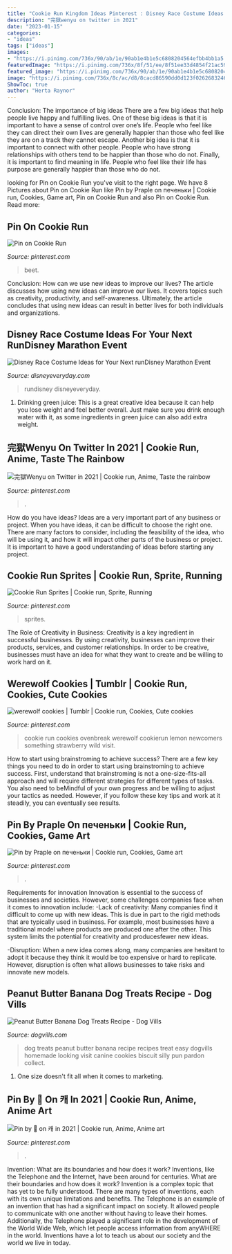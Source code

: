 ```yaml
---
title: "Cookie Run Kingdom Ideas Pinterest : Disney Race Costume Ideas For Your Next Rundisney Marathon Event"
description: "完獄wenyu on twitter in 2021"
date: "2023-01-15"
categories:
- "ideas"
tags: ["ideas"]
images:
- "https://i.pinimg.com/736x/90/ab/1e/90ab1e4b1e5c6808204564efbb4bb1a5.jpg"
featuredImage: "https://i.pinimg.com/736x/8f/51/ee/8f51ee33d4854f21ac59042651e50965.jpg"
featured_image: "https://i.pinimg.com/736x/90/ab/1e/90ab1e4b1e5c6808204564efbb4bb1a5.jpg"
image: "https://i.pinimg.com/736x/8c/ac/d8/8cacd86590dd0d123f02626832467d1c.jpg"
ShowToc: true
author: "Herta Raynor"
---
```



Conclusion: The importance of big ideas
There are a few big ideas that help people live happy and fulfilling lives. One of these big ideas is that it is important to have a sense of control over one’s life. People who feel like they can direct their own lives are generally happier than those who feel like they are on a track they cannot escape. Another big idea is that it is important to connect with other people. People who have strong relationships with others tend to be happier than those who do not. Finally, it is important to find meaning in life. People who feel like their life has purpose are generally happier than those who do not.

	

		
looking for Pin on Cookie Run you've visit to the right page. We have 8 Pictures about Pin on Cookie Run like Pin by Praple on печеньки | Cookie run, Cookies, Game art, Pin on Cookie Run and also Pin on Cookie Run. Read more:
		
    
## Pin On Cookie Run

<img loading=lazy src="https://i.pinimg.com/736x/50/a1/88/50a1880af015fab55209e8c92f35d848.jpg" onerror="this.onerror=null;this.src='https://tse1.mm.bing.net/th?id=OIP.YUwaDXAruqDzzpchAf062QHaKc&amp;pid=15.1';" alt="Pin on Cookie Run">

_Source: pinterest.com_

>beet. 

	

Conclusion: How can we use new ideas to improve our lives?
The article discusses how using new ideas can improve our lives. It covers topics such as creativity, productivity, and self-awareness. Ultimately, the article concludes that using new ideas can result in better lives for both individuals and organizations.

    
## Disney Race Costume Ideas For Your Next RunDisney Marathon Event

<img loading=lazy src="https://www.disneyeveryday.com/wp-content/uploads/2012/07/IMG_5722-768x1024.jpg" onerror="this.onerror=null;this.src='https://tse1.mm.bing.net/th?id=OIP.KQRI9_SRqgTqPJ1d2CJheAHaJ4&amp;pid=15.1';" alt="Disney Race Costume Ideas for Your Next runDisney Marathon Event">

_Source: disneyeveryday.com_

>rundisney disneyeveryday. 

	

1. Drinking green juice: This is a great creative idea because it can help you lose weight and feel better overall. Just make sure you drink enough water with it, as some ingredients in green juice can also add extra weight.

    
## 完獄Wenyu On Twitter In 2021 | Cookie Run, Anime, Taste The Rainbow

<img loading=lazy src="https://i.pinimg.com/736x/49/9f/37/499f3780b2db51f81967845052282b6a.jpg" onerror="this.onerror=null;this.src='https://tse3.mm.bing.net/th?id=OIP.BzoWUDyAwkAB5kevE0X6qAHaES&amp;pid=15.1';" alt="完獄Wenyu on Twitter in 2021 | Cookie run, Anime, Taste the rainbow">

_Source: pinterest.com_

>. 

	

How do you have ideas?
Ideas are a very important part of any business or project. When you have ideas, it can be difficult to choose the right one. There are many factors to consider, including the feasibility of the idea, who will be using it, and how it will impact other parts of the business or project. It is important to have a good understanding of ideas before starting any project.

    
## Cookie Run Sprites | Cookie Run, Sprite, Running

<img loading=lazy src="https://i.pinimg.com/736x/7b/0c/0c/7b0c0cecc680414a1530bc85c9e8a93e--sprites-cookie.jpg" onerror="this.onerror=null;this.src='https://tse1.mm.bing.net/th?id=OIP.5ghLcRcpLkLsIzxGaUhueQHaHa&amp;pid=15.1';" alt="Cookie Run Sprites | Cookie run, Sprite, Running">

_Source: pinterest.com_

>sprites. 

	

The Role of Creativity in Business:
Creativity is a key ingredient in successful businesses. By using creativity, businesses can improve their products, services, and customer relationships. In order to be creative, businesses must have an idea for what they want to create and be willing to work hard on it.

    
## Werewolf Cookies | Tumblr | Cookie Run, Cookies, Cute Cookies

<img loading=lazy src="https://i.pinimg.com/736x/8c/ac/d8/8cacd86590dd0d123f02626832467d1c.jpg" onerror="this.onerror=null;this.src='https://tse1.mm.bing.net/th?id=OIP.GAIdYlwfI2UsYU5Vx1tiNgHaLH&amp;pid=15.1';" alt="werewolf cookies | Tumblr | Cookie run, Cookies, Cute cookies">

_Source: pinterest.com_

>cookie run cookies ovenbreak werewolf cookierun lemon newcomers something strawberry wild visit. 

	

How to start using brainstroming to achieve success?
There are a few key things you need to do in order to start using brainstroming to achieve success. First, understand that brainstroming is not a one-size-fits-all approach and will require different strategies for different types of tasks. You also need to beMindful of your own progress and be willing to adjust your tactics as needed. However, if you follow these key tips and work at it steadily, you can eventually see results.

    
## Pin By Praple On печеньки | Cookie Run, Cookies, Game Art

<img loading=lazy src="https://i.pinimg.com/736x/90/ab/1e/90ab1e4b1e5c6808204564efbb4bb1a5.jpg" onerror="this.onerror=null;this.src='https://tse2.mm.bing.net/th?id=OIP.gWrhyR96Lpbmfg9oliQUhgHaMC&amp;pid=15.1';" alt="Pin by Praple on печеньки | Cookie run, Cookies, Game art">

_Source: pinterest.com_

>. 

	

Requirements for innovation
Innovation is essential to the success of businesses and societies. However, some challenges companies face when it comes to innovation include:
-Lack of creativity: Many companies find it difficult to come up with new ideas. This is due in part to the rigid methods that are typically used in business. For example, most businesses have a traditional model where products are produced one after the other. This system limits the potential for creativity and producesfewer new ideas.

-Disruption: When a new idea comes along, many companies are hesitant to adopt it because they think it would be too expensive or hard to replicate. However, disruption is often what allows businesses to take risks and innovate new models.

    
## Peanut Butter Banana Dog Treats Recipe - Dog Vills

<img loading=lazy src="https://www.dogvills.com/wp-content/uploads/2015/01/Banana-Peanut-Butter-Dog-Treats.jpg" onerror="this.onerror=null;this.src='https://tse3.mm.bing.net/th?id=OIP.Jr4WskoI6gs5g3Oi7ir8nwHaLH&amp;pid=15.1';" alt="Peanut Butter Banana Dog Treats Recipe - Dog Vills">

_Source: dogvills.com_

>dog treats peanut butter banana recipe recipes treat easy dogvills homemade looking visit canine cookies biscuit silly pun pardon collect. 

	

1. One size doesn't fit all when it comes to marketing.

    
## Pin By 🐰 On 캐 In 2021 | Cookie Run, Anime, Anime Art

<img loading=lazy src="https://i.pinimg.com/736x/8f/51/ee/8f51ee33d4854f21ac59042651e50965.jpg" onerror="this.onerror=null;this.src='https://tse4.mm.bing.net/th?id=OIP.QYPhQTQoZhgVYJEtQIX15AHaEo&amp;pid=15.1';" alt="Pin by 🐰 on 캐 in 2021 | Cookie run, Anime, Anime art">

_Source: pinterest.com_

>. 

	

Invention: What are its boundaries and how does it work?
Inventions, like the Telephone and the Internet, have been around for centuries. What are their boundaries and how does it work? Invention is a complex topic that has yet to be fully understood. There are many types of inventions, each with its own unique limitations and benefits. The Telephone is an example of an invention that has had a significant impact on society. It allowed people to communicate with one another without having to leave their homes. Additionally, the Telephone played a significant role in the development of the World Wide Web, which let people access information from anyWHERE in the world. Inventions have a lot to teach us about our society and the world we live in today.


